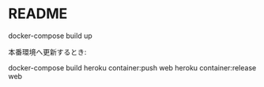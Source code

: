 # README

docker-compose build up

本番環境へ更新するとき:

docker-compose build
heroku container:push web
heroku container:release web